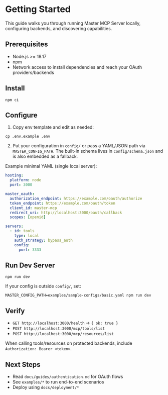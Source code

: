 # Getting Started

This guide walks you through running Master MCP Server locally, configuring backends, and discovering capabilities.

## Prerequisites

- Node.js >= 18.17
- npm
- Network access to install dependencies and reach your OAuth providers/backends

## Install

```
npm ci
```

## Configure

1) Copy env template and edit as needed:

```
cp .env.example .env
```

2) Put your configuration in `config/` or pass a YAML/JSON path via `MASTER_CONFIG_PATH`. The built-in schema lives in `config/schema.json` and is also embedded as a fallback.

Example minimal YAML (single local server):

```yaml
hosting:
  platform: node
  port: 3000

master_oauth:
  authorization_endpoint: https://example.com/oauth/authorize
  token_endpoint: https://example.com/oauth/token
  client_id: master-mcp
  redirect_uri: http://localhost:3000/oauth/callback
  scopes: [openid]

servers:
  - id: tools
    type: local
    auth_strategy: bypass_auth
    config:
      port: 3333
```

## Run Dev Server

```
npm run dev
```

If your config is outside `config/`, set:

```
MASTER_CONFIG_PATH=examples/sample-configs/basic.yaml npm run dev
```

## Verify

- `GET http://localhost:3000/health` → `{ ok: true }`
- `POST http://localhost:3000/mcp/tools/list`
- `POST http://localhost:3000/mcp/resources/list`

When calling tools/resources on protected backends, include `Authorization: Bearer <token>`.

## Next Steps

- Read `docs/guides/authentication.md` for OAuth flows
- See `examples/*` to run end-to-end scenarios
- Deploy using `docs/deployment/*`

